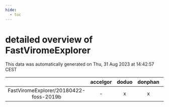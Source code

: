 ```yaml
---
hide:
  - toc
---
```


detailed overview of FastViromeExplorer
=======================================


This data was automatically generated on Thu, 31 Aug 2023 at 14:42:57 CEST  

| |accelgor|doduo|donphan|gallade|joltik|skitty|swalot|victini|
| :---: | :---: | :---: | :---: | :---: | :---: | :---: | :---: | :---: |
|FastViromeExplorer/20180422-foss-2019b|-|x|x|-|x|x|-|x|
